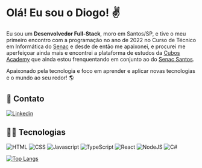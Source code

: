 # Olá! Eu sou o Diogo! ✌️

Eu sou um **Desenvolvedor Full-Stack**, moro em Santos/SP, e tive o meu primeiro encontro com a programação no ano de 2022 no Curso de Técnico em Informática do [Senac](https://www.sp.senac.br/) e desde de então me apaixonei, e procurei me aperfeiçoar ainda mais e encontrei a plataforma de estudos da [Cubos Academy](https://cubos.academy/) que ainda estou frenquentando em conjunto ao do [Senac Santos](https://www.sp.senac.br/senac-santos).
      
Apaixonado pela tecnologia e foco em aprender e aplicar novas tecnologias e o mundo ao seu redor! :earth_americas:

## :bell: Contato
[![Linkedin](https://img.shields.io/badge/LinkedIn-0077B5?style=for-the-badge&logo=linkedin&logoColor=white)](https://www.linkedin.com/in/diogocaxiado/)
      
## :man_technologist: Tecnologias
![HTML](https://img.shields.io/badge/HTML5-E34F26?style=for-the-badge&logo=html5&logoColor=white)
![CSS](https://img.shields.io/badge/CSS3-1572B6?style=for-the-badge&logo=css3&logoColor=white)
![Javascript](https://img.shields.io/badge/JavaScript-323330?style=for-the-badge&logo=javascript&logoColor=F7DF1E)
![TypeScript](https://img.shields.io/badge/TypeScript-007ACC?style=for-the-badge&logo=typescript&logoColor=white)
![React](https://img.shields.io/badge/React-20232A?style=for-the-badge&logo=react&logoColor=61DAFB)
![NodeJS](https://img.shields.io/badge/Node.js-43853D?style=for-the-badge&logo=node.js&logoColor=white)
![C#](https://img.shields.io/badge/C%23-239120?style=for-the-badge&logo=c-sharp&logoColor=white)

[![Top Langs](https://github-readme-stats.vercel.app/api/top-langs/?username=DiogoCaxiado&theme=holi)](https://github.com/DiogoCaxiado/github-readme-stats)
